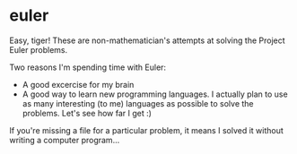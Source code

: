 euler
=====

Easy, tiger! These are non-mathematician's attempts at solving the Project Euler problems.

Two reasons I'm spending time with Euler:
- A good excercise for my brain
- A good way to learn new programming languages. I actually plan to use as many interesting (to me) languages as possible to solve the problems. Let's see how far I get :)

If you're missing a file for a particular problem, it means I solved it without writing a computer program...